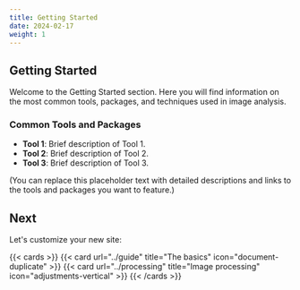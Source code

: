 ```yaml
---
title: Getting Started
date: 2024-02-17
weight: 1
---
```


## Getting Started

Welcome to the Getting Started section. Here you will find information on the most common tools, packages, and techniques used in image analysis. 

### Common Tools and Packages

- **Tool 1**: Brief description of Tool 1.
- **Tool 2**: Brief description of Tool 2.
- **Tool 3**: Brief description of Tool 3.

(You can replace this placeholder text with detailed descriptions and links to the tools and packages you want to feature.)

## Next

Let's customize your new site:

{{< cards >}}
  {{< card url="../guide" title="The basics" icon="document-duplicate" >}}
  {{< card url="../processing" title="Image processing" icon="adjustments-vertical" >}}
{{< /cards >}}
